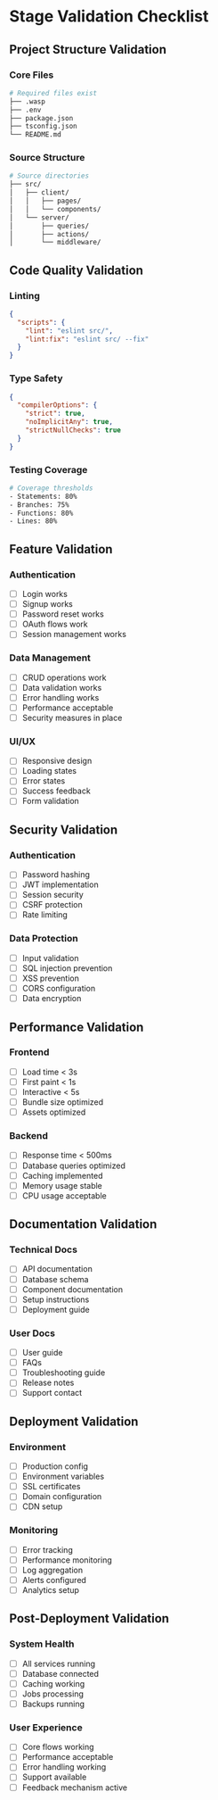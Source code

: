# Stage Validation Checklist

## Project Structure Validation

### Core Files
```bash
# Required files exist
├── .wasp
├── .env
├── package.json
├── tsconfig.json
└── README.md
```

### Source Structure
```bash
# Source directories
├── src/
│   ├── client/
│   │   ├── pages/
│   │   └── components/
│   └── server/
│       ├── queries/
│       ├── actions/
│       └── middleware/
```

## Code Quality Validation

### Linting
```json
{
  "scripts": {
    "lint": "eslint src/",
    "lint:fix": "eslint src/ --fix"
  }
}
```

### Type Safety
```json
{
  "compilerOptions": {
    "strict": true,
    "noImplicitAny": true,
    "strictNullChecks": true
  }
}
```

### Testing Coverage
```bash
# Coverage thresholds
- Statements: 80%
- Branches: 75%
- Functions: 80%
- Lines: 80%
```

## Feature Validation

### Authentication
- [ ] Login works
- [ ] Signup works
- [ ] Password reset works
- [ ] OAuth flows work
- [ ] Session management works

### Data Management
- [ ] CRUD operations work
- [ ] Data validation works
- [ ] Error handling works
- [ ] Performance acceptable
- [ ] Security measures in place

### UI/UX
- [ ] Responsive design
- [ ] Loading states
- [ ] Error states
- [ ] Success feedback
- [ ] Form validation

## Security Validation

### Authentication
- [ ] Password hashing
- [ ] JWT implementation
- [ ] Session security
- [ ] CSRF protection
- [ ] Rate limiting

### Data Protection
- [ ] Input validation
- [ ] SQL injection prevention
- [ ] XSS prevention
- [ ] CORS configuration
- [ ] Data encryption

## Performance Validation

### Frontend
- [ ] Load time < 3s
- [ ] First paint < 1s
- [ ] Interactive < 5s
- [ ] Bundle size optimized
- [ ] Assets optimized

### Backend
- [ ] Response time < 500ms
- [ ] Database queries optimized
- [ ] Caching implemented
- [ ] Memory usage stable
- [ ] CPU usage acceptable

## Documentation Validation

### Technical Docs
- [ ] API documentation
- [ ] Database schema
- [ ] Component documentation
- [ ] Setup instructions
- [ ] Deployment guide

### User Docs
- [ ] User guide
- [ ] FAQs
- [ ] Troubleshooting guide
- [ ] Release notes
- [ ] Support contact

## Deployment Validation

### Environment
- [ ] Production config
- [ ] Environment variables
- [ ] SSL certificates
- [ ] Domain configuration
- [ ] CDN setup

### Monitoring
- [ ] Error tracking
- [ ] Performance monitoring
- [ ] Log aggregation
- [ ] Alerts configured
- [ ] Analytics setup

## Post-Deployment Validation

### System Health
- [ ] All services running
- [ ] Database connected
- [ ] Caching working
- [ ] Jobs processing
- [ ] Backups running

### User Experience
- [ ] Core flows working
- [ ] Performance acceptable
- [ ] Error handling working
- [ ] Support available
- [ ] Feedback mechanism active
